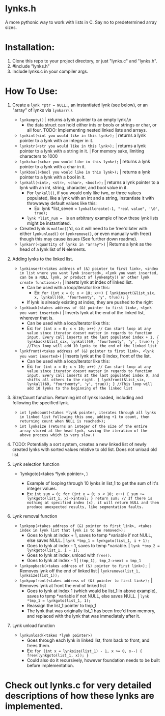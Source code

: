 # lynks.h
A more pythonic way to work with lists in C. Say no to predetermined array sizes.

# Installation:
1. Clone this repo to your project directory, or just "lynks.c" and "lynks.h".
2. #include "lynks.h"
3. Include lynks.c in your compiler args.

# How To Use:
1. Create a `lynk *ptr = NULL;`, an instantiated lynk (see below), or an "array" of lynks via `lynkarr()`.
    - `lynkempty()` | returns a lynk pointer to an empty lynk.\n
        - the data struct can hold either ints or bools or strings or char, or all four. TODO: Implementing nested linked lists and arrays.
    - `lynkint(<int you would like in this lynk>);` | returns a lynk pointer to a lynk with an integer in it.
    - `lynkstr(<str you would like in this lynk>);` | returns a lynk pointer to a lynk with a string in it.  | For memory sake, limiting characters to 1000
    - `lynkchar(<char you would like in this lynk>);` | returns a lynk pointer to a lynk with a char in it.
    - `lynkbool(<bool you would like in this lynk>);` | returns a lynk pointer to a lynk with a bool in it.
    - `lynkall(<int>, <str>, <char>, <bool>);` | returns a lynk pointer to a lynk with an int, string, character, and bool value in it.
        - For `lynkall()`, if you would only like two, or three values populated, like a lynk with an int and a string, instantiate it with throwaway default values like this:
            - Ex:
            lynk *list_seven = `lynkallcreate(-1, "real value", '\0', true);`
        - `lynk *list_num = ` is an arbitrary example of how these lynk lists might be instantiated.
    - Created lynk is `malloc()`'d, so it will need to be free'd later with either `lynkunload()` or `lynkremove()`, or even manually with free() though this may cause issues (See further down readme).
    - `lynkarr(<quantity of lynks in "array">)` | Returns a lynk as the head of a lynk list of N elements.

2. Adding lynks to the linked list.
    - `lynkinsert(<takes address of (&) pointer to first link>, <index in list where you want lynk inserted>, <lynk you want inserted, can be a NULL lynk, or product of lynkempty() or other lynk create functions>);` | Inserts lynk at index of linked list.
        - Can be used with a loop/iterator like this:
            - Ex:
            `for (int x = 0; x < 10; x++)
            {
                lynkinsert(&list_six, x, lynkall(69, "fourtwenty", 'y', true));
            }`
        - If lynk is already existing at index, they are pushed to the right
    - `lynkback(<takes address of (&) pointer to first link>, <lynk you want inserted>)` | Inserts lynk at the end of the linked list, wherever that is.
        - Can be used with a loop/iterator like this:
        - Ex:
            `for (int x = 0; x < 10; x++) // Can start loop at any value since iterator doesnt matter in regards to function input. Every call inserts at the last populated index + 1.
            {
                lynkback(&list_six, lynkall(69, "fourtwenty", 'y', true));
            }
            //This loop will add 10 lynks to the end of the linked list`
    - `lynkfront(<takes address of (&) pointer to first link>, <lynk you want inserted>)` | Inserts lynk at the 0 index, front of the list.
        - Can be used with a loop/iterator like this:
        - Ex:
                `for (int x = 0; x < 10; x++) // Can start loop at any value since iterator doesnt matter in regards to function input. Every call inserts at the last populated index 0, and shifts all others to the right.
                {
                    lynkfront(&list_six, lynkall(69, "fourtwenty", 'y', true));
                }
                //This loop will add 10 lynks to the beginning of the linked list`

3. Size/Count function. Returning int of lynks loaded, including and following the specified lynk.
    - `int lynkcount(<takes *lynk pointer, iterates through all lynks in linked list following this one, adding +1 to count, then returning count when NULL is reached>);`
    - `int lynksize (returns an integer of the size of the entire array stored at the head lynk, saving the iteration of the above process which is very slow.)`


4. TODO: Potentially a sort system, creates a new linked list of newly created lynks with sorted values relative to old list. Does not unload old list.

5. Lynk selection function
    - `lynkgoto(<takes *lynk pointer>, <takes index of lynk you would like selected>)
        - Example of looping through 10 lynks in list_1 to get the sum of it's integer values.
        - Ex:
            `int sum = 0;
            for (int x = 0; x < 10; x++)
            {
                sum += lynkgoto(list_1, x)->intval;
            }
            return sum;
            // If there is nothing at specified index (x), it will return NULL and then produce unexpected results, like segmentation faults.`

6. Lynk removal function
    - `lynkpop(<takes address of (&) pointer to first link>, <takes index in lynk list that lynk is to be removed>);`
        - Goes to lynk at index + 1, saves to temp *variable if not NULL, else saves NULL. | `lynk *tmp_1 = lynkgoto(list_1, i + 1);`
        - Goes to lynk at index - 1, saves to temp *variable. | `lynk *tmp_2 = lynkgoto(list_1, i - 1);`
        - Goes to lynk at index, unload with `free()`.
        - Goes to lynk at index - 1 | `(tmp_1), tmp_2->next = tmp_1`
    - `lynkpopback(<takes address of (&) pointer to first link>);` | Removes lynk off the end of linked list | `lynkremove(list_1, lynksize(list_1));`
    - `lynkpopfront(<takes address of (&) pointer to first link>);` | Removes lynk at front the end of linked list
        - Goes to lynk at index 1 (which would be list_1 in above example), saves to temp *variable if not NULL, else saves NULL. | `lynk *tmp_1 = lynkgoto(list_1, 1);`
        - Reassign the list_1 pointer to tmp_1
        - The lynk that was originally list_1 has been free'd from memory, and replaced with the lynk that was immediately after it.

7. Lynk unload function
    - `lynkunload(<takes *lynk pointer>)`
        - Goes through each lynk in linked list, from back to front, and frees them.
        - Ex:
            `for (int x = lynksize(list_1) - 1, x >= 0, x--)
            {
                free(lynkgoto(list_1, x));
            }`
        - Could also do it recursively, however foundation needs to be built before implementation.

# Check out lynks.c for very detailed descriptions of how these lynks are implemented.

